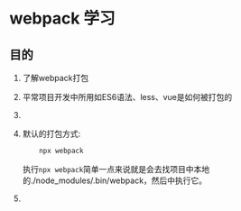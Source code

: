 # webpack 学习

## 目的
1. 了解webpack打包
2. 平常项目开发中所用如ES6语法、less、vue是如何被打包的
3. 

1. 默认的打包方式:
    ```js
        npx webpack
    ```
    执行`npx webpack`简单一点来说就是会去找项目中本地的./node_modules/.bin/webpack，然后中执行它。
2. 